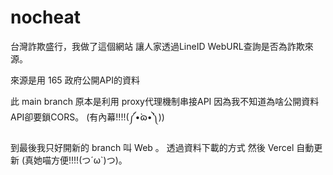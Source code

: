 # nocheat

台灣詐欺盛行，我做了這個網站 讓人家透過LineID WebURL查詢是否為詐欺來源。

來源是用 165 政府公開API的資料

此 main branch 原本是利用 proxy代理機制串接API
因為我不知道為啥公開資料API卻要鎖CORS。
(有內幕!!!!(༼•̀ɷ•́༽))

到最後我只好開新的 branch 叫 Web 。
透過資料下載的方式 然後 Vercel 自動更新 (真她喵方便!!!!(つ´ω`)つ)。
